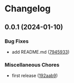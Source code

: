 # Changelog

## 0.0.1 (2024-01-10)


### Bug Fixes

* add README.md ([7945933](https://github.com/tuihub/tuihub-rss/commit/794593300dcb478bcd7b49de4a8fefa267363390))


### Miscellaneous Chores

* first release ([192aab9](https://github.com/tuihub/tuihub-rss/commit/192aab9cbca185cfb23f931a038e384ea9d12e38))
